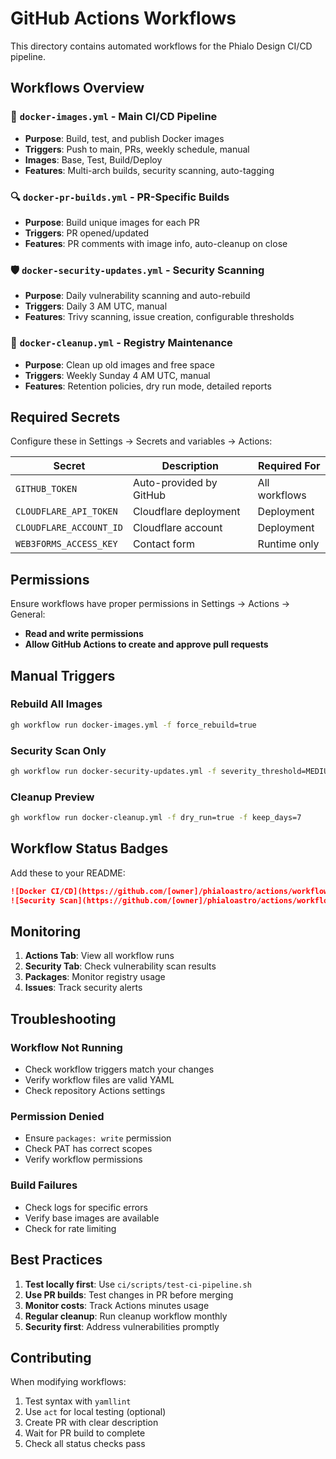 # GitHub Actions Workflows

This directory contains automated workflows for the Phialo Design CI/CD pipeline.

## Workflows Overview

### 🔨 `docker-images.yml` - Main CI/CD Pipeline
- **Purpose**: Build, test, and publish Docker images
- **Triggers**: Push to main, PRs, weekly schedule, manual
- **Images**: Base, Test, Build/Deploy
- **Features**: Multi-arch builds, security scanning, auto-tagging

### 🔍 `docker-pr-builds.yml` - PR-Specific Builds
- **Purpose**: Build unique images for each PR
- **Triggers**: PR opened/updated
- **Features**: PR comments with image info, auto-cleanup on close

### 🛡️ `docker-security-updates.yml` - Security Scanning
- **Purpose**: Daily vulnerability scanning and auto-rebuild
- **Triggers**: Daily 3 AM UTC, manual
- **Features**: Trivy scanning, issue creation, configurable thresholds

### 🧹 `docker-cleanup.yml` - Registry Maintenance
- **Purpose**: Clean up old images and free space
- **Triggers**: Weekly Sunday 4 AM UTC, manual
- **Features**: Retention policies, dry run mode, detailed reports

## Required Secrets

Configure these in Settings → Secrets and variables → Actions:

| Secret | Description | Required For |
|--------|-------------|--------------|
| `GITHUB_TOKEN` | Auto-provided by GitHub | All workflows |
| `CLOUDFLARE_API_TOKEN` | Cloudflare deployment | Deployment |
| `CLOUDFLARE_ACCOUNT_ID` | Cloudflare account | Deployment |
| `WEB3FORMS_ACCESS_KEY` | Contact form | Runtime only |

## Permissions

Ensure workflows have proper permissions in Settings → Actions → General:
- **Read and write permissions**
- **Allow GitHub Actions to create and approve pull requests**

## Manual Triggers

### Rebuild All Images
```bash
gh workflow run docker-images.yml -f force_rebuild=true
```

### Security Scan Only
```bash
gh workflow run docker-security-updates.yml -f severity_threshold=MEDIUM
```

### Cleanup Preview
```bash
gh workflow run docker-cleanup.yml -f dry_run=true -f keep_days=7
```

## Workflow Status Badges

Add these to your README:

```markdown
![Docker CI/CD](https://github.com/[owner]/phialoastro/actions/workflows/docker-images.yml/badge.svg)
![Security Scan](https://github.com/[owner]/phialoastro/actions/workflows/docker-security-updates.yml/badge.svg)
```

## Monitoring

1. **Actions Tab**: View all workflow runs
2. **Security Tab**: Check vulnerability scan results
3. **Packages**: Monitor registry usage
4. **Issues**: Track security alerts

## Troubleshooting

### Workflow Not Running
- Check workflow triggers match your changes
- Verify workflow files are valid YAML
- Check repository Actions settings

### Permission Denied
- Ensure `packages: write` permission
- Check PAT has correct scopes
- Verify workflow permissions

### Build Failures
- Check logs for specific errors
- Verify base images are available
- Check for rate limiting

## Best Practices

1. **Test locally first**: Use `ci/scripts/test-ci-pipeline.sh`
2. **Use PR builds**: Test changes in PR before merging
3. **Monitor costs**: Track Actions minutes usage
4. **Regular cleanup**: Run cleanup workflow monthly
5. **Security first**: Address vulnerabilities promptly

## Contributing

When modifying workflows:
1. Test syntax with `yamllint`
2. Use `act` for local testing (optional)
3. Create PR with clear description
4. Wait for PR build to complete
5. Check all status checks pass